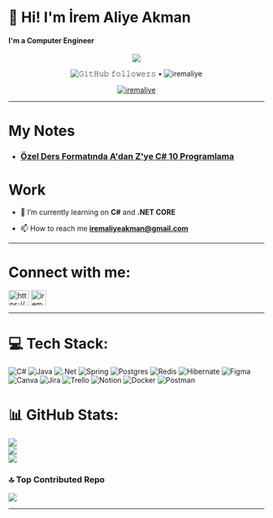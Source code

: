 # 💫 Hi! I'm İrem Aliye Akman

#### I'm a Computer Engineer


<p align="center">
<img align="center" src="https://thumbs.gfycat.com/AdmirableBrownAmmonite-size_restricted.gif" />
</p>

<p align="center">
  <img alt="𝙶𝚒𝚝𝙷𝚞𝚋 𝚏𝚘𝚕𝚕𝚘𝚠𝚎𝚛𝚜" src="https://img.shields.io/github/followers/iremaliye?label=Followers&style=social"> •   
  <img src="https://img.shields.io/github/stars/iremaliye?label=Stars" alt="iremaliye">
</p>


<p align="center"> <a href="https://github.com/ryo-ma/github-profile-trophy"><img src="https://github-profile-trophy.vercel.app/?username=iremaliye" alt="iremaliye" /></a> </p>



***
# My Notes
- ### [Özel Ders Formatında A'dan Z'ye C# 10 Programlama](https://github.com/iremaliye/CSharp_10_Programlama_Egitimi/blob/main/README.md)

# Work
- 🌱 I’m currently learning on **C#** and **.NET CORE**

- 📫 How to reach me **iremaliyeakman@gmail.com**
***


# Connect with me:
<p align="left">
<a href="https://linkedin.com/in/https://www.linkedin.com/in/iremaliyeakman/" target="blank"><img align="center" src="https://raw.githubusercontent.com/rahuldkjain/github-profile-readme-generator/master/src/images/icons/Social/linked-in-alt.svg" alt="https://www.linkedin.com/in/iremaliyeakman/" height="30" width="40" /></a>
<a href="https://www.instagram.com/irem.aliye/" target="blank"><img align="center" src="https://upload.wikimedia.org/wikipedia/commons/thumb/e/e7/Instagram_logo_2016.svg/1200px-Instagram_logo_2016.svg.png" alt="iremaliye" height="30" width="30" /></a>

</p>
</p>

***

# 💻 Tech Stack:
![C#](https://img.shields.io/badge/c%23-%23239120.svg?style=for-the-badge&logo=csharp&logoColor=white) ![Java](https://img.shields.io/badge/java-%23ED8B00.svg?style=for-the-badge&logo=openjdk&logoColor=white) ![.Net](https://img.shields.io/badge/.NET-5C2D91?style=for-the-badge&logo=.net&logoColor=white) ![Spring](https://img.shields.io/badge/spring-%236DB33F.svg?style=for-the-badge&logo=spring&logoColor=white) ![Postgres](https://img.shields.io/badge/postgres-%23316192.svg?style=for-the-badge&logo=postgresql&logoColor=white) ![Redis](https://img.shields.io/badge/redis-%23DD0031.svg?style=for-the-badge&logo=redis&logoColor=white) ![Hibernate](https://img.shields.io/badge/Hibernate-59666C?style=for-the-badge&logo=Hibernate&logoColor=white) ![Figma](https://img.shields.io/badge/figma-%23F24E1E.svg?style=for-the-badge&logo=figma&logoColor=white) ![Canva](https://img.shields.io/badge/Canva-%2300C4CC.svg?style=for-the-badge&logo=Canva&logoColor=white) ![Jira](https://img.shields.io/badge/jira-%230A0FFF.svg?style=for-the-badge&logo=jira&logoColor=white) ![Trello](https://img.shields.io/badge/Trello-%23026AA7.svg?style=for-the-badge&logo=Trello&logoColor=white) ![Notion](https://img.shields.io/badge/Notion-%23000000.svg?style=for-the-badge&logo=notion&logoColor=white) ![Docker](https://img.shields.io/badge/docker-%230db7ed.svg?style=for-the-badge&logo=docker&logoColor=white) ![Postman](https://img.shields.io/badge/Postman-FF6C37?style=for-the-badge&logo=postman&logoColor=white)

# 📊 GitHub Stats:
![](https://github-readme-stats.vercel.app/api?username=iremaliye&theme=panda&hide_border=true&include_all_commits=true&count_private=true)<br/>
![](https://github-readme-streak-stats.herokuapp.com/?user=iremaliye&theme=panda&hide_border=true)<br/>
![](https://github-readme-stats.vercel.app/api/top-langs/?username=iremaliye&theme=panda&hide_border=true&include_all_commits=true&count_private=true&layout=compact)



### 🔝 Top Contributed Repo
![](https://github-contributor-stats.vercel.app/api?username=iremaliye&limit=5&theme=panda&combine_all_yearly_contributions=true)

---


<!-- Proudly created with GPRM ( https://gprm.itsvg.in ) -->

